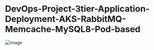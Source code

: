 # DevOps-Project-3tier-Application-Deployment-AKS-RabbitMQ-Memcache-MySQL8-Pod-based
![image](https://github.com/user-attachments/assets/5935dc09-0cf8-4f90-95e3-77b75b3d6a08)
